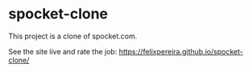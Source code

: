 # spocket-clone

This project is a clone of spocket.com.

See the site live and rate the job: https://felixpereira.github.io/spocket-clone/
